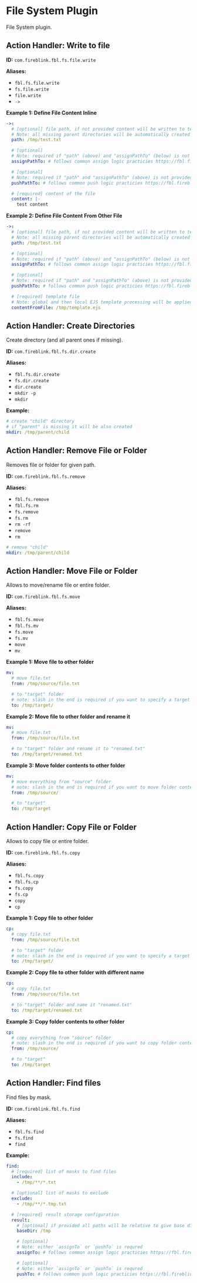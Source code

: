 # File System Plugin

File System plugin.

## Action Handler: Write to file

**ID:** `com.fireblink.fbl.fs.file.write`

**Aliases:**

- `fbl.fs.file.write`
- `fs.file.write`
- `file.write`
- `->`

**Example 1: Define File Content Inline**

```yaml
->:
  # [optional] file path, if not provided content will be written to temporary location directory.
  # Note: all missing parent directories will be automatically created
  path: /tmp/test.txt

  # [optional]
  # Note: required if "path" (above) and "assignPathTo" (below) is not provided.
  assignPathTo: # follows common assign logic practicies https://fbl.fireblink.com/plugins/common#assign-to

  # [optional]
  # Note: required if "path" and "assignPathTo" (above) is not provided
  pushPathTo: # follows common push logic practicies https://fbl.fireblink.com/plugins/common#push-to

  # [required] content of the file
  content: |-
    test content
```

**Example 2: Define File Content From Other File**

```yaml
->:
  # [optional] file path, if not provided content will be written to temporary location directory.
  # Note: all missing parent directories will be automatically created
  path: /tmp/test.txt

  # [optional]
  # Note: required if "path" (above) and "assignPathTo" (below) is not provided.
  assignPathTo: # follows common assign logic practicies https://fbl.fireblink.com/plugins/common#push-to

  # [optional]
  # Note: required if "path" and "assignPathTo" (above) is not provided
  pushPathTo: # follows common push logic practicies https://fbl.fireblink.com/plugins/common#push-to

  # [required] template file
  # Note: global and then local EJS template processing will be applied to the template before writing
  contentFromFile: /tmp/template.ejs
```

## Action Handler: Create Directories

Create directory \(and all parent ones if missing\).

**ID:** `com.fireblink.fbl.fs.dir.create`

**Aliases:**

- `fbl.fs.dir.create`
- `fs.dir.create`
- `dir.create`
- `mkdir -p`
- `mkdir`

**Example:**

```yaml
# create "child" directory
# if "parent" is missing it will be also created
mkdir: /tmp/parent/child
```

## Action Handler: Remove File or Folder

Removes file or folder for given path.

**ID:** `com.fireblink.fbl.fs.remove`

**Aliases:**

- `fbl.fs.remove`
- `fbl.fs.rm`
- `fs.remove`
- `fs.rm`
- `rm -rf`
- `remove`
- `rm`

```yaml
# remove "child"
mkdir: /tmp/parent/child
```

## Action Handler: Move File or Folder

Allows to move/rename file or entire folder.

**ID:** `com.fireblink.fbl.fs.move`

**Aliases:**

- `fbl.fs.move`
- `fbl.fs.mv`
- `fs.move`
- `fs.mv`
- `move`
- `mv`

**Example 1: Move file to other folder**

```yaml
mv:
  # move file.txt
  from: /tmp/source/file.txt

  # to "target" folder
  # note: slash in the end is required if you want to specify a target folder
  to: /tmp/target/
```

**Example 2: Move file to other folder and rename it**

```yaml
mv:
  # move file.txt
  from: /tmp/source/file.txt

  # to "target" folder and rename it to "renamed.txt"
  to: /tmp/target/renamed.txt
```

**Example 3: Move folder contents to other folder**

```yaml
mv:
  # move everything from "source" folder
  # note: slash in the end is required if you want to move folder contents rather then the folder itself
  from: /tmp/source/

  # to "target"
  to: /tmp/target
```

## Action Handler: Copy File or Folder

Allows to copy file or entire folder.

**ID:** `com.fireblink.fbl.fs.copy`

**Aliases:**

- `fbl.fs.copy`
- `fbl.fs.cp`
- `fs.copy`
- `fs.cp`
- `copy`
- `cp`

**Example 1: Copy file to other folder**

```yaml
cp:
  # copy file.txt
  from: /tmp/source/file.txt

  # to "target" folder
  # note: slash in the end is required if you want to specify a target folder
  to: /tmp/target/
```

**Example 2: Copy file to other folder with different name**

```yaml
cp:
  # copy file.txt
  from: /tmp/source/file.txt

  # to "target" folder and name it "renamed.txt"
  to: /tmp/target/renamed.txt
```

**Example 3: Copy folder contents to other folder**

```yaml
cp:
  # copy everything from "source" folder
  # note: slash in the end is required if you want to copy folder contents rather then the folder itself
  from: /tmp/source/

  # to "target"
  to: /tmp/target
```

## Action Handler: Find files

Find files by mask.

**ID:** `com.fireblink.fbl.fs.find`

**Aliases:**

- `fbl.fs.find`
- `fs.find`
- `find`

**Example:**

```yaml
find:
  # [required] list of masks to find files
  include:
    - /tmp/**/*.txt

  # [optional] list of masks to exclude
  exclude:
    - /tmp/**/*.tmp.txt

  # [required] result storage configuration
  result:
    # [optional] if provided all paths will be relative to give base directory
    baseDir: /tmp

    # [optional]
    # Note: either `assignTo` or `pushTo` is requred
    assignTo: # follows common assign logic practicies https://fbl.fireblink.com/plugins/common#push-to

    # [optional]
    # Note: either `assignTo` or `pushTo` is requred
    pushTo: # follows common push logic practicies https://fbl.fireblink.com/plugins/common#push-to
```
